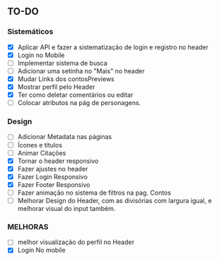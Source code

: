 ## TO-DO

### Sistemáticos
- [X] Aplicar API e fazer a sistematização de login e registro no header
- [X] Login no Mobile
- [ ] Implementar sistema de busca
- [ ] Adicionar uma setinha no "Mais" no header
- [X] Mudar Links dos contosPreviews
- [X] Mostrar perfil pelo Header
- [X] Ter como deletar comentários ou editar
- [ ] Colocar atributos na pág de personagens.
### Design
- [ ] Adicionar Metadata nas páginas
- [ ] Ícones e títulos
- [ ] Animar Citações
- [X] Tornar o header responsivo
- [X] Fazer ajustes no header
- [X] Fazer Login Responsivo
- [X] Fazer Footer Responsivo
- [ ] Fazer animação no sistema de filtros na pag. Contos
- [ ] Melhorar Design do Header, com as divisórias com largura igual, e melhorar visual do input também.
### MELHORAS
- [ ] melhor visualização do perfil no  Header
- [X] Login No mobile